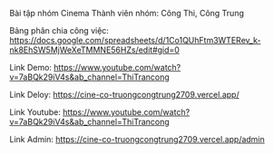 Bài tập nhóm Cinema
Thành viên nhóm: Công Thi, Công Trung

Bảng phân chia công việc:
https://docs.google.com/spreadsheets/d/1Co1QUhFtm3WTERev_k-nk8EhSW5MjWeXeTMMNE56HZs/edit#gid=0

Link Demo:
https://www.youtube.com/watch?v=7aBQk29iV4s&ab_channel=ThiTrancong

Link Deloy:
https://cine-co-truongcongtrung2709.vercel.app/

Link Youtube:
https://www.youtube.com/watch?v=7aBQk29iV4s&ab_channel=ThiTrancong

Link Admin: 
https://cine-co-truongcongtrung2709.vercel.app/admin

